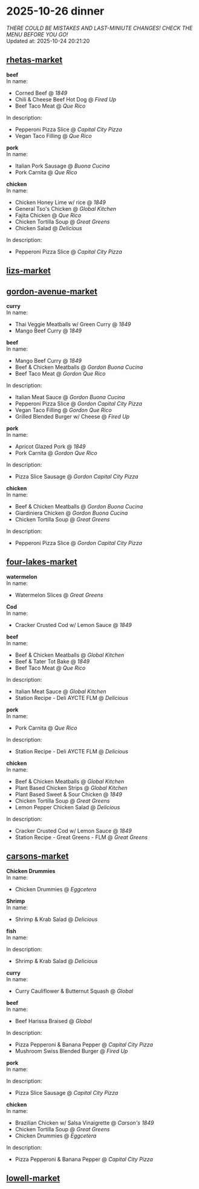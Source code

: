 # 2025-10-26 dinner  
*THERE COULD BE MISTAKES AND LAST-MINIUTE CHANGES! CHECK THE MENU BEFORE YOU GO!*  
Updated at: 2025-10-24 20:21:20  
## [rhetas-market](https://wisc-housingdining.nutrislice.com/menu/rhetas-market/dinner/2025-10-26)  
**beef**  
In name:   
 - Corned Beef @ *1849*  
 - Chili & Cheese Beef Hot Dog @ *Fired Up*  
 - Beef Taco Meat @ *Que Rico*  
  
In description:   
 - Pepperoni Pizza Slice @ *Capital City Pizza*  
 - Vegan Taco Filling @ *Que Rico*  
  
**pork**  
In name:   
 - Italian Pork Sausage @ *Buona Cucina*  
 - Pork Carnita @ *Que Rico*  
  
**chicken**  
In name:   
 - Chicken Honey Lime w/ rice @ *1849*  
 - General Tso's Chicken @ *Global Kitchen*  
 - Fajita Chicken @ *Que Rico*  
 - Chicken Tortilla Soup @ *Great Greens*  
 - Chicken Salad @ *Delicious*  
  
In description:   
 - Pepperoni Pizza Slice @ *Capital City Pizza*  
  
## [lizs-market](https://wisc-housingdining.nutrislice.com/menu/lizs-market/dinner/2025-10-26)  
## [gordon-avenue-market](https://wisc-housingdining.nutrislice.com/menu/gordon-avenue-market/dinner/2025-10-26)  
**curry**  
In name:   
 - Thai Veggie Meatballs w/ Green Curry @ *1849*  
 - Mango Beef Curry @ *1849*  
  
**beef**  
In name:   
 - Mango Beef Curry @ *1849*  
 - Beef & Chicken Meatballs @ *Gordon Buona Cucina*  
 - Beef Taco Meat @ *Gordon Que Rico*  
  
In description:   
 - Italian Meat Sauce @ *Gordon Buona Cucina*  
 - Pepperoni Pizza Slice @ *Gordon Capital City Pizza*  
 - Vegan Taco Filling @ *Gordon Que Rico*  
 - Grilled Blended Burger w/ Cheese @ *Fired Up*  
  
**pork**  
In name:   
 - Apricot Glazed Pork @ *1849*  
 - Pork Carnita @ *Gordon Que Rico*  
  
In description:   
 - Pizza Slice Sausage @ *Gordon Capital City Pizza*  
  
**chicken**  
In name:   
 - Beef & Chicken Meatballs @ *Gordon Buona Cucina*  
 - Giardiniera Chicken @ *Gordon Buona Cucina*  
 - Chicken Tortilla Soup @ *Great Greens*  
  
In description:   
 - Pepperoni Pizza Slice @ *Gordon Capital City Pizza*  
  
## [four-lakes-market](https://wisc-housingdining.nutrislice.com/menu/four-lakes-market/dinner/2025-10-26)  
**watermelon**  
In name:   
 - Watermelon Slices @ *Great Greens*  
  
**Cod**  
In name:   
 - Cracker Crusted Cod w/ Lemon Sauce @ *1849*  
  
**beef**  
In name:   
 - Beef & Chicken Meatballs @ *Global Kitchen*  
 - Beef & Tater Tot Bake @ *1849*  
 - Beef Taco Meat @ *Que Rico*  
  
In description:   
 - Italian Meat Sauce @ *Global Kitchen*  
 - Station Recipe - Deli  AYCTE FLM @ *Delicious*  
  
**pork**  
In name:   
 - Pork Carnita @ *Que Rico*  
  
In description:   
 - Station Recipe - Deli  AYCTE FLM @ *Delicious*  
  
**chicken**  
In name:   
 - Beef & Chicken Meatballs @ *Global Kitchen*  
 - Plant Based Chicken Strips @ *Global Kitchen*  
 - Plant Based Sweet & Sour Chicken @ *1849*  
 - Chicken Tortilla Soup @ *Great Greens*  
 - Lemon Pepper Chicken Salad @ *Delicious*  
  
In description:   
 - Cracker Crusted Cod w/ Lemon Sauce @ *1849*  
 - Station Recipe - Great Greens - FLM @ *Great Greens*  
  
## [carsons-market](https://wisc-housingdining.nutrislice.com/menu/carsons-market/dinner/2025-10-26)  
**Chicken Drummies**  
In name:   
 - Chicken Drummies @ *Eggcetera*  
  
**Shrimp**  
In name:   
 - Shrimp & Krab Salad @ *Delicious*  
  
**fish**  
In name:   
  
In description:   
 - Shrimp & Krab Salad @ *Delicious*  
  
**curry**  
In name:   
 - Curry Cauliflower & Butternut Squash @ *Global*  
  
**beef**  
In name:   
 - Beef Harissa Braised @ *Global*  
  
In description:   
 - Pizza Pepperoni & Banana Pepper @ *Capital City Pizza*  
 - Mushroom Swiss Blended Burger @ *Fired Up*  
  
**pork**  
In name:   
  
In description:   
 - Pizza Slice Sausage @ *Capital City Pizza*  
  
**chicken**  
In name:   
 - Brazilian Chicken w/ Salsa Vinaigrette @ *Carson's 1849*  
 - Chicken Tortilla Soup @ *Great Greens*  
 - Chicken Drummies @ *Eggcetera*  
  
In description:   
 - Pizza Pepperoni & Banana Pepper @ *Capital City Pizza*  
  
## [lowell-market](https://wisc-housingdining.nutrislice.com/menu/lowell-market/dinner/2025-10-26)  
  
